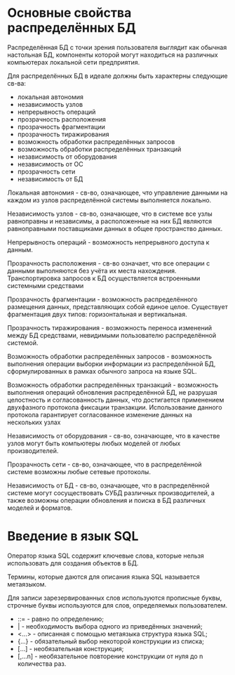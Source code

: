 # Основные свойства распределённых БД

Распределённая БД с точки зрения пользователя выглядит как обычная настольная БД, компоненты которой могут находиться на различных компьютерах локальной сети предприятия.

Для распределённых БД в идеале должны быть характерны следующие св-ва:

- локальная автономия
- независимость узлов
- непрерывность операций
- прозрачность расположения
- прозрачность фрагментации
- прозрачность тиражирования
- возможность обработки распределённых запросов
- возможность обработки распределённых транзакций
- независимость от оборудования
- независимость от ОС
- прозрачность сети
- независимость от БД

Локальная автономия - св-во, означающее, что управление данными на каждом из узлов распределённой системы выполняется локально.

Независимость узлов - св-во, означающее, что в системе все узлы равноправны и независимы, а расположенные на них БД являются равноправными поставщиками данных в общее пространство данных.

Непрерывность операций - возможность непрерывного доступа к данным.

Прозрачность расположения - св-во означает, что все операции с данными выполняются без учёта их места нахождения. Транспортировка запросов к БД осуществляется встроенными системными средствами

Прозрачность фрагментации - возможность распределённого размещения данных, представляющих собой единое целое. Существует фрагментация двух типов: горизонтальная и вертикальная.

Прозрачность тиражирования - возможность переноса изменений между БД средствами, невидимыми пользователю распределённой системой.

Возможность обработки распределённых запросов - возможность выполнения операции выборки информации из распределённой БД, сформулированных в рамках обычного запроса на языке SQL.

Возможность обработки распределённых транзакций - возможность выполнения операций обновления распределённой БД, не разрушая целостность и согласованность данных, что достигается применением двухфазного протокола фиксации транзакции. Использование данного протокола гарантирует согласованное изменение данных на нескольких узлах

Независимость от оборудования - св-во, означающее, что в качестве узлов могут быть компьютеры любых моделей от любых производителей.

Прозрачность сети - св-во, означающее, что в распределённой системе возможны любые сетевые протоколы.

Независимость от БД - св-во, означающее, что в распределённой системе могут сосуществовать СУБД различных производителей, а также возможны операции обновления и поиска в БД различных моделей и форматов.

# Введение в язык SQL

Оператор языка SQL содержит ключевые слова, которые нельзя использовать для создания объектов в БД.

Термины, которые даются для описания языка SQL называется метаязыком.

Для записи зарезервированных слов используются прописные буквы, строчные буквы используются для слов, определяемых пользователем.

- ::= - равно по определению;
- | - необходимость выбора одного из приведённых значений;
- <...> - описанная с помощью метаязыка структура языка SQL;
- {...} - обязательный выбор некоторой конструкции из списка;
- [...] - необязательная конструкция;
- [,...n] - необязательное повторение конструкции от нуля до n количества раз.
